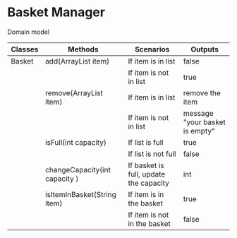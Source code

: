 # Basket Manager

Domain model



| Classes | Methods                        | Scenarios                              | Outputs                       |   
|---------|--------------------------------|----------------------------------------|-------------------------------|
| Basket  | add(ArrayList<String> item)    | If item is in list                     | false                         |
|         |                                | If item is not in list                 | true                          |
|         | remove(ArrayList<String> item) | If item is in list                     | remove the item               |
|         |                                | If item is not in list                 | message "your basket is empty" |
|         | isFull(int capacity)           | If list is full                        | true                          |
|         |                                | If list is not full                    | false                         |
|         | changeCapacity(int capacity )  | If basket is full, update the capacity | int                           |
|         | isItemInBasket(String item)    | If item is in the basket               | true                          |
|         |                                | If item is not in the basket           | false                         |